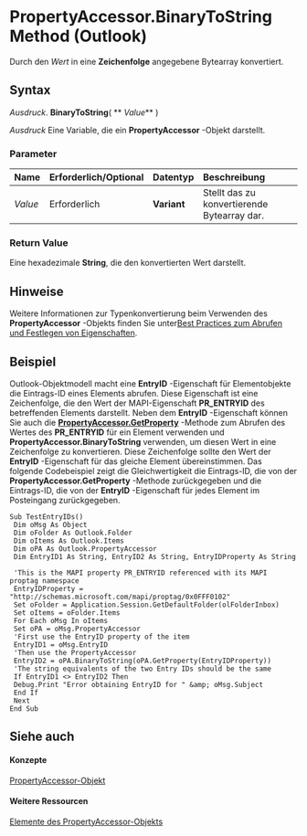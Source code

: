 
# PropertyAccessor.BinaryToString Method (Outlook)

Durch den  _Wert_ in eine **Zeichenfolge** angegebene Bytearray konvertiert.


## Syntax

 _Ausdruck_. **BinaryToString**( ** _Value_** )

 _Ausdruck_ Eine Variable, die ein **PropertyAccessor** -Objekt darstellt.


### Parameter



|**Name**|**Erforderlich/Optional**|**Datentyp**|**Beschreibung**|
|:-----|:-----|:-----|:-----|
| _Value_|Erforderlich|**Variant**|Stellt das zu konvertierende Bytearray dar.|

### Return Value

Eine hexadezimale  **String**, die den konvertierten Wert darstellt.


## Hinweise

Weitere Informationen zur Typenkonvertierung beim Verwenden des  **PropertyAccessor** -Objekts finden Sie unter[Best Practices zum Abrufen und Festlegen von Eigenschaften](ec087bf8-cfac-9b20-3cb2-3bd308c5c63d.md).


## Beispiel

Outlook-Objektmodell macht eine  **EntryID** -Eigenschaft für Elementobjekte die Eintrags-ID eines Elements abrufen. Diese Eigenschaft ist eine Zeichenfolge, die den Wert der MAPI-Eigenschaft **PR_ENTRYID** des betreffenden Elements darstellt. Neben dem **EntryID** -Eigenschaft können Sie auch die **[PropertyAccessor.GetProperty](a5f3493b-f302-c7b6-f442-23a7605be1c1.md)** -Methode zum Abrufen des Wertes des **PR_ENTRYID** für ein Element verwenden und **PropertyAccessor.BinaryToString** verwenden, um diesen Wert in eine Zeichenfolge zu konvertieren. Diese Zeichenfolge sollte den Wert der **EntryID** -Eigenschaft für das gleiche Element übereinstimmen. Das folgende Codebeispiel zeigt die Gleichwertigkeit die Eintrags-ID, die von der **PropertyAccessor.GetProperty** -Methode zurückgegeben und die Eintrags-ID, die von der **EntryID** -Eigenschaft für jedes Element im Posteingang zurückgegeben.


```
Sub TestEntryIDs() 
 Dim oMsg As Object 
 Dim oFolder As Outlook.Folder 
 Dim oItems As Outlook.Items 
 Dim oPA As Outlook.PropertyAccessor 
 Dim EntryID1 As String, EntryID2 As String, EntryIDProperty As String 
 
 'This is the MAPI property PR_ENTRYID referenced with its MAPI proptag namespace 
 EntryIDProperty = "http://schemas.microsoft.com/mapi/proptag/0x0FFF0102" 
 Set oFolder = Application.Session.GetDefaultFolder(olFolderInbox) 
 Set oItems = oFolder.Items 
 For Each oMsg In oItems 
 Set oPA = oMsg.PropertyAccessor 
 'First use the EntryID property of the item 
 EntryID1 = oMsg.EntryID 
 'Then use the PropertyAccessor 
 EntryID2 = oPA.BinaryToString(oPA.GetProperty(EntryIDProperty)) 
 'The string equivalents of the two Entry IDs should be the same 
 If EntryID1 <> EntryID2 Then 
 Debug.Print "Error obtaining EntryID for " &amp; oMsg.Subject 
 End If 
 Next 
End Sub 

```


## Siehe auch


#### Konzepte


[PropertyAccessor-Objekt](2fc91e13-703c-3ec9-9066-ffee7144306c.md)
#### Weitere Ressourcen


[Elemente des PropertyAccessor-Objekts](http://msdn.microsoft.com/library/3356e345-8878-0ed7-6783-1e49ddecc066%28Office.15%29.aspx)